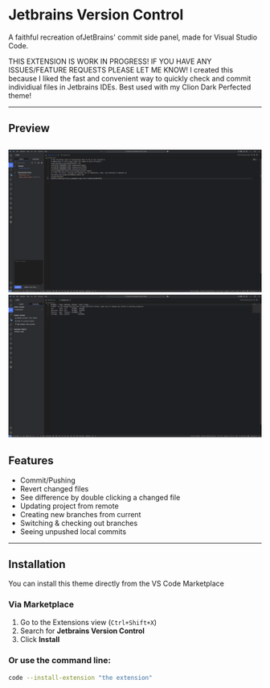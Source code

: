 # Jetbrains Version Control

A faithful recreation ofJetBrains' commit side panel, made for Visual Studio Code.

THIS EXTENSION IS WORK IN PROGRESS! IF YOU HAVE ANY ISSUES/FEATURE REQUESTS PLEASE LET ME KNOW!
I created this because I liked the fast and convenient way to quickly check and commit individiual files in Jetbrains IDEs.
Best used with my Clion Dark Perfected theme!

---

## Preview


![Screenshot](Screenshot.png)
![Screenshot2](Screenshot2.png)
---

## Features

- Commit/Pushing
- Revert changed files
- See difference by double clicking a changed file
- Updating project from remote
- Creating new branches from current
- Switching & checking out branches
- Seeing unpushed local commits


---

## Installation

You can install this theme directly from the VS Code Marketplace

### Via Marketplace

1. Go to the Extensions view (`Ctrl+Shift+X`)
2. Search for **Jetbrains Version Control**
3. Click **Install**

### Or use the command line:

```bash
code --install-extension "the extension"
